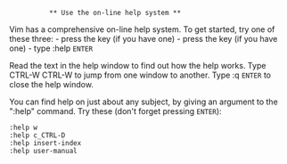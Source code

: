 		      ** Use the on-line help system **

  Vim has a comprehensive on-line help system.  To get started, try one of
  these three:
	- press the <HELP> key (if you have one)
	- press the <F1> key (if you have one)
	- type   :help `ENTER`

  Read the text in the help window to find out how the help works.
  Type  CTRL-W CTRL-W   to jump from one window to another.
  Type    :q `ENTER`    to close the help window.

  You can find help on just about any subject, by giving an argument to the
  ":help" command.  Try these (don't forget pressing `ENTER`):

	:help w
	:help c_CTRL-D
	:help insert-index
	:help user-manual